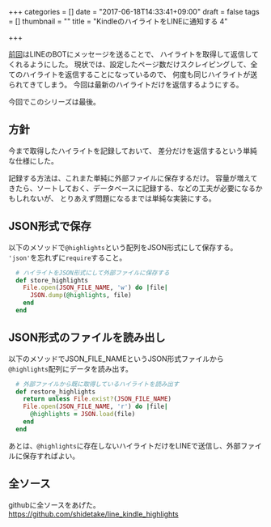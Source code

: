 +++
categories = []
date = "2017-06-18T14:33:41+09:00"
draft = false
tags = []
thumbnail = ""
title = "KindleのハイライトをLINEに通知する 4"

+++

[前回](../line_highlights_3/)はLINEのBOTにメッセージを送ることで、
ハイライトを取得して返信してくれるようにした。
現状では、設定したページ数だけスクレイピングして、全てのハイライトを返信することになっているので、
何度も同じハイライトが送られてきてしまう。
今回は最新のハイライトだけを返信するようにする。

今回でこのシリーズは最後。


## 方針
今まで取得したハイライトを記録しておいて、
差分だけを返信するという単純な仕様にした。

記録する方法は、これまた単純に外部ファイルに保存するだけ。
容量が増えてきたら、ソートしておく、データベースに記録する、などの工夫が必要になるかもしれないが、
とりあえず問題になるまでは単純な実装にする。


## JSON形式で保存
以下のメソッドで`@highlights`という配列をJSON形式にして保存する。
`'json'`を忘れずに`require`すること。

```ruby
  # ハイライトをJSON形式にして外部ファイルに保存する
  def store_highlights
    File.open(JSON_FILE_NAME, 'w') do |file|
      JSON.dump(@highlights, file)
    end
  end
```

## JSON形式のファイルを読み出し
以下のメソッドでJSON_FILE_NAMEというJSON形式ファイルから`@highlights`配列にデータを読み出す。

```ruby
  # 外部ファイルから既に取得しているハイライトを読み出す
  def restore_highlights
    return unless File.exist?(JSON_FILE_NAME)
    File.open(JSON_FILE_NAME, 'r') do |file|
      @highlights = JSON.load(file)
    end
  end
```

あとは、`@highlights`に存在しないハイライトだけをLINEで送信し、外部ファイルに保存すればよい。

## 全ソース
githubに全ソースをあげた。
https://github.com/shidetake/line_kindle_highlights
